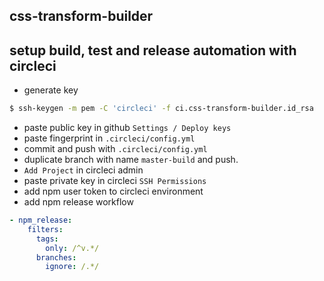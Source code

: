 css-transform-builder
----

## setup build, test and release automation with circleci

* generate key

```bash
$ ssh-keygen -m pem -C 'circleci' -f ci.css-transform-builder.id_rsa
```

* paste public key in github `Settings / Deploy keys`
* paste fingerprint in `.circleci/config.yml`
* commit and push with `.circleci/config.yml`
* duplicate branch with name `master-build` and push.
* `Add Project` in circleci admin
* paste private key in circleci `SSH Permissions`
* add npm user token to circleci environment
* add npm release workflow

```yaml
- npm_release:
    filters:
      tags:
        only: /^v.*/
      branches:
        ignore: /.*/
```